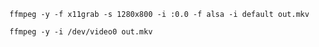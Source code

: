 `ffmpeg -y -f x11grab -s 1280x800 -i :0.0 -f alsa -i default out.mkv`

`ffmpeg -y -i /dev/video0 out.mkv`
